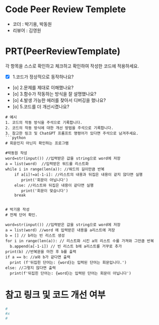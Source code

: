 # Code Peer Review Templete
- 코더 : 박기용, 박동원
- 리뷰어 : 김영원


# PRT(PeerReviewTemplate)
각 항목을 스스로 확인하고 체크하고 확인하여 작성한 코드에 적용하세요.
- [x] 1.코드가 정상적으로 동작하나요?
- [o] 2.문제를 제대로 이해했나요?
- [o] 3.함수가 작동하는 방식을 잘 설명했나요?
- [o] 4.발생 가능한 에러를 찾아서 디버깅을 했나요?
- [o] 5.코드를 더 개선시켰나요?

```
# 예시
1. 코드의 작동 방식을 주석으로 기록합니다.
2. 코드의 작동 방식에 대한 개선 방법을 주석으로 기록합니다.
3. 참고한 링크 및 ChatGPT 프롬프트 명령어가 있다면 주석으로 남겨주세요.
```python
# 회문인지 아닌지 확인하는 프로그램

#박동원 작성
word=str(input()) //입력받은 값을 string으로 word에 저장
a = list(word)  //입력받은 워드를 리스트화
while i in range(len(a)): //워드의 길이만큼 반복
    if a[i]!=a[-1-i]: //리스트의 내용과 뒤집은 내용이 같지 않다면 실행
       print('회문이 아닙니다')
    else: //리스트와 뒤집은 내용이 같다면 실행
       print('회문이 맞습니다')
    break


# 박기용 작성 
# 전체 단어 확인.

word=str(input()) //입력받은 값을 string으로 word에 저장
a = list(word) //word 에 입력받은 내용을 a리스트에 저장
b = [] // b라는 빈 리스트 생성
for i in range(len(a)): // 리스트화 시킨 a의 리스트 수를 가져와 그만큼 반복
  b.append(a[-1-i]) // 빈 리스트 b에 a리스트를 거꾸로 추가
print(b) //반복문을 마친 후 b를 출력
if a == b: //a와 b가 같다면 출력
  print (f'뒤집힌 단어는: {word}는 입력된 단어는 회문입니다.')
else: //그렇지 않다면 출력
  print(f'뒤집힌 단어는: {word}는 입력된 단어는 회문이 아닙니다')
```

# 참고 링크 및 코드 개선 여부
```python
#
#x
#
```
